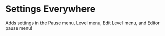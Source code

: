 # Settings Everywhere

Adds settings in the Pause menu, Level menu, Edit Level menu, and Editor pause menu!
